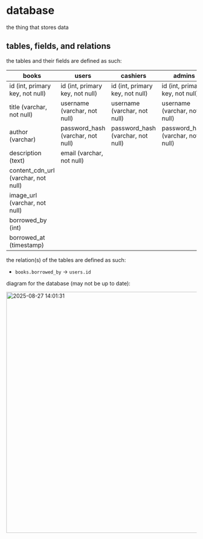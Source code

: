 # database

the thing that stores data


## tables, fields, and relations

the tables and their fields are defined as such:

|books|users|cashiers|admins|
|-|-|-|-|
|id (int, primary key, not null)|id (int, primary key, not null)|id (int, primary key, not null)|id (int, primary key, not null)|
|title (varchar, not null)|username (varchar, not null)|username (varchar, not null)|username (varchar, not null)|
|author (varchar)|password_hash (varchar, not null)|password_hash (varchar, not null)|password_hash (varchar, not null)|
|description (text)|email (varchar, not null)|
|content_cdn_url (varchar, not null)|
|image_url (varchar, not null)|
|borrowed_by (int)|
|borrowed_at (timestamp)|


the relation(s) of the tables are defined as such:

- `books.borrowed_by` -> `users.id`


diagram for the database (may not be up to date):

<img width="881" height="639" alt="2025-08-27 14:01:31" src="https://github.com/user-attachments/assets/03c7dfa3-4d28-4989-8644-0ebb2d9c2813" />
